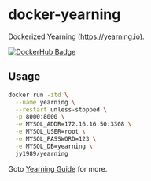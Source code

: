 # docker-yearning

Dockerized Yearning (https://yearning.io).

[![DockerHub Badge](http://dockeri.co/image/jy1989/yearning)](https://hub.docker.com/r/jy1989/yearning/)

## Usage

```sh
docker run -itd \
  --name yearning \
  --restart unless-stopped \
  -p 8000:8000 \
  -e MYSQL_ADDR=172.16.16.50:3308 \
  -e MYSQL_USER=root \
  -e MYSQL_PASSWORD=123 \
  -e MYSQL_DB=yearning \
  jy1989/yearning
```

Goto [Yearning Guide](https://guide.yearning.io) for more.
